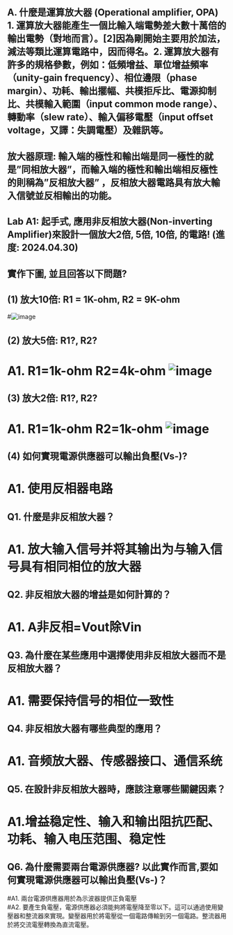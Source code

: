 ## A. 什麼是運算放大器 (Operational amplifier, OPA)    1. 運算放大器能產生一個比輸入端電勢差大數十萬倍的輸出電勢（對地而言）。[2]因為剛開始主要用於加法，減法等類比運算電路中，因而得名。2. 運算放大器有許多的規格參數，例如：低頻增益、單位增益頻率（unity-gain frequency）、相位邊限（phase margin）、功耗、輸出擺幅、共模拒斥比、電源抑制比、共模輸入範圍（input common mode range）、轉動率（slew rate）、輸入偏移電壓（input offset voltage，又譯：失調電壓）及雜訊等。
## 放大器原理: 輸入端的極性和輸出端是同一極性的就是”同相放大器”，而輸入端的極性和輸出端相反極性的則稱為”反相放大器” ，反相放大器電路具有放大輸入信號並反相輸出的功能。

## Lab A1: 起手式, 應用非反相放大器(Non-inverting Amplifier)來設計一個放大2倍, 5倍, 10倍, 的電路!  (進度: 2024.04.30)
## 實作下圖, 並且回答以下問題?
## (1) 放大10倍: R1 = 1K-ohm, R2 = 9K-ohm
#![image](https://github.com/Ethandamnnnn/EC2024/assets/162283778/86c0d3fb-d0fb-458a-8736-3fcc5da47810)
## (2) 放大5倍: R1?, R2?      
# A1.  R1=1k-ohm   R2=4k-ohm   ![image](https://github.com/Ethandamnnnn/EC2024/assets/162283778/f4e6f58e-0e37-433b-a11b-18f6ad223aee)
## (3) 放大2倍: R1?, R2?
# A1. R1=1k-ohm   R2=1k-ohm  ![image](https://github.com/Ethandamnnnn/EC2024/assets/162283778/8e45c26b-3275-41e7-ac60-34a36607ab05)
## (4) 如何實現電源供應器可以輸出負壓(Vs-)?
# A1. 使用反相器电路
## **Q1. 什麼是非反相放大器？**
# A1. 放大输入信号并将其输出为与输入信号具有相同相位的放大器
## **Q2. 非反相放大器的增益是如何計算的？**
# A1. A非反相=Vout除Vin
## **Q3. 為什麼在某些應用中選擇使用非反相放大器而不是反相放大器？**
# A1. 需要保持信号的相位一致性
## **Q4. 非反相放大器有哪些典型的應用？**
# A1. 音频放大器、传感器接口、通信系统
## **Q5. 在設計非反相放大器時，應該注意哪些關鍵因素？**
# A1.增益稳定性、输入和输出阻抗匹配、功耗、输入电压范围、稳定性
## Q6. 為什麼需要兩台電源供應器? 以此實作而言,要如何實現電源供應器可以輸出負壓(Vs-)？
#A1. 兩台電源供應器用於為示波器提供正負電壓  
#A2. 要產生負電壓，電源供應器必須能夠將電壓降至零以下。這可以通過使用變壓器和整流器來實現。變壓器用於將電壓從一個電路傳輸到另一個電路。整流器用於將交流電壓轉換為直流電壓。
